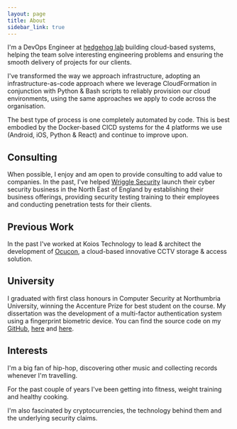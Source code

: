 ```yaml
---
layout: page
title: About
sidebar_link: true
---
```


I'm a DevOps Engineer at [hedgehog lab](https://www.hedgehoglab.com/) building cloud-based systems, helping the team solve interesting engineering problems and ensuring the smooth delivery of projects for our clients.

I've transformed the way we approach infrastructure, adopting an infrastructure-as-code approach where we leverage CloudFormation in conjunction with Python & Bash scripts to reliably provision our cloud environments, using the same approaches we apply to code across the organisation.

The best type of process is one completely automated by code. This is best embodied by the Docker-based CICD systems for the 4 platforms we use (Android, iOS, Python & React) and continue to improve upon.

## Consulting

When possible, I enjoy and am open to provide consulting to add value to companies. In the past, I've helped [Wriggle Security](https://www.wrigglesecurity.co.uk/) launch their cyber security business in the North East of England by establishing their business offerings, providing security testing training to their employees and conducting penetration tests for their clients.

## Previous Work

In the past I've worked at Koios Technology to lead & architect the development of [Ocucon](https://ocucon.com/), a cloud-based innovative CCTV storage & access solution. 

## University 

I graduated with first class honours in Computer Security at Northumbria University, winning the Accenture Prize for best student on the course. My dissertation was the development of a multi-factor authentication system using a fingerprint biometric device. You can find the source code on my [GitHub](https://github.com/JoeAlamo), [here](https://github.com/JoeAlamo/BiometricAuthSite) and [here](https://github.com/JoeAlamo/Arduino).

## Interests

I'm a big fan of hip-hop, discovering other music and collecting records whenever I'm travelling.

For the past couple of years I've been getting into fitness, weight training and healthy cooking.

I'm also fascinated by cryptocurrencies, the technology behind them and the underlying security claims.
